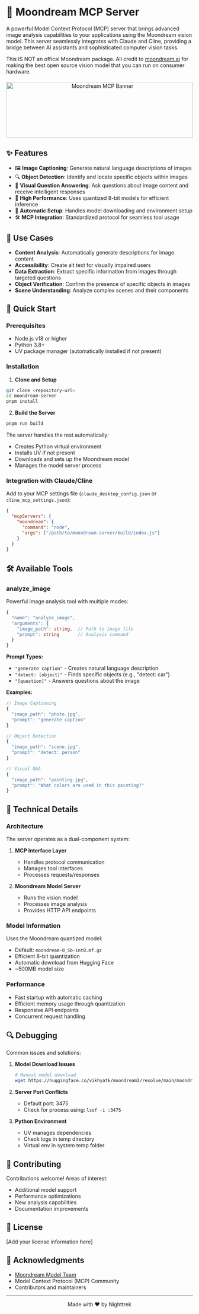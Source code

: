 # 🌙 Moondream MCP Server

A powerful Model Context Protocol (MCP) server that brings advanced image analysis capabilities to your applications using the Moondream vision model. This server seamlessly integrates with Claude and Cline, providing a bridge between AI assistants and sophisticated computer vision tasks.

This IS NOT an offical Moondream package. All credit to [moondream.ai](https://github.com/vikhyat/moondream) for making the best open source vision model that you can run on consumer hardware.

<div align="center" style="height: 150px; overflow: hidden; display: flex; align-items: center; margin: 20px 0;">
  <img src="https://github.com/user-attachments/assets/e999ada0-9dfa-4f3d-a489-e4ce58434ecb" alt="Moondream MCP Banner" style="width: 100%; object-fit: cover;">
</div>


## ✨ Features

- 🖼️ **Image Captioning**: Generate natural language descriptions of images
- 🔍 **Object Detection**: Identify and locate specific objects within images
- 💭 **Visual Question Answering**: Ask questions about image content and receive intelligent responses
- 🚀 **High Performance**: Uses quantized 8-bit models for efficient inference
- 🔄 **Automatic Setup**: Handles model downloading and environment setup
- 🛠️ **MCP Integration**: Standardized protocol for seamless tool usage

## 🎯 Use Cases

- **Content Analysis**: Automatically generate descriptions for image content
- **Accessibility**: Create alt text for visually impaired users
- **Data Extraction**: Extract specific information from images through targeted questions
- **Object Verification**: Confirm the presence of specific objects in images
- **Scene Understanding**: Analyze complex scenes and their components

## 🚀 Quick Start

### Prerequisites

- Node.js v18 or higher
- Python 3.8+
- UV package manager (automatically installed if not present)

### Installation

1. **Clone and Setup**
```bash
git clone <repository-url>
cd moondream-server
pnpm install
```

2. **Build the Server**
```bash
pnpm run build
```

The server handles the rest automatically:
- Creates Python virtual environment
- Installs UV if not present
- Downloads and sets up the Moondream model
- Manages the model server process

### Integration with Claude/Cline

Add to your MCP settings file (`claude_desktop_config.json` or `cline_mcp_settings.json`):

```json
{
  "mcpServers": {
    "moondream": {
      "command": "node",
      "args": ["/path/to/moondream-server/build/index.js"]
    }
  }
}
```

## 🛠️ Available Tools

### analyze_image

Powerful image analysis tool with multiple modes:

```typescript
{
  "name": "analyze_image",
  "arguments": {
    "image_path": string,  // Path to image file
    "prompt": string       // Analysis command
  }
}
```

**Prompt Types:**
- `"generate caption"` - Creates natural language description
- `"detect: [object]"` - Finds specific objects (e.g., "detect: car")
- `"[question]"` - Answers questions about the image

**Examples:**

```javascript
// Image Captioning
{
  "image_path": "photo.jpg",
  "prompt": "generate caption"
}

// Object Detection
{
  "image_path": "scene.jpg",
  "prompt": "detect: person"
}

// Visual Q&A
{
  "image_path": "painting.jpg",
  "prompt": "What colors are used in this painting?"
}
```

## 🔧 Technical Details

### Architecture

The server operates as a dual-component system:

1. **MCP Interface Layer**
   - Handles protocol communication
   - Manages tool interfaces
   - Processes requests/responses

2. **Moondream Model Server**
   - Runs the vision model
   - Processes image analysis
   - Provides HTTP API endpoints

### Model Information

Uses the Moondream quantized model:
- Default: `moondream-0_5b-int8.mf.gz`
- Efficient 8-bit quantization
- Automatic download from Hugging Face
- ~500MB model size

### Performance

- Fast startup with automatic caching
- Efficient memory usage through quantization
- Responsive API endpoints
- Concurrent request handling

## 🔍 Debugging

Common issues and solutions:

1. **Model Download Issues**
   ```bash
   # Manual model download
   wget https://huggingface.co/vikhyatk/moondream2/resolve/main/moondream-0_5b-int8.mf.gz
   ```

2. **Server Port Conflicts**
   - Default port: 3475
   - Check for process using: `lsof -i :3475`

3. **Python Environment**
   - UV manages dependencies
   - Check logs in temp directory
   - Virtual env in system temp folder

## 🤝 Contributing

Contributions welcome! Areas of interest:

- Additional model support
- Performance optimizations
- New analysis capabilities
- Documentation improvements

## 📄 License

[Add your license information here]

## 🙏 Acknowledgments

- [Moondream Model Team](https://github.com/vikhyat/moondream)
- Model Context Protocol (MCP) Community
- Contributors and maintainers

---

<p align="center">
Made with ❤️ by Nighttrek
</p>
